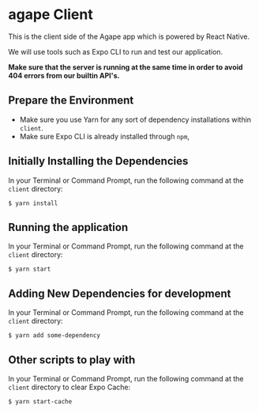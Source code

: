 # agape Client
This is the client side of the Agape app which is powered by React Native.

We will use tools such as Expo CLI to run and test our application.

**Make sure that the server is running at the same time in order to avoid 404 errors from our builtin API's.**

## Prepare the Environment
- Make sure you use Yarn for any sort of dependency installations within `client`.
- Make sure Expo CLI is already installed through `npm`,

## Initially Installing the Dependencies
In your Terminal or Command Prompt, run the following command at the `client` directory:
```
$ yarn install
```

## Running the application
In your Terminal or Command Prompt, run the following command at the `client` directory:
```
$ yarn start
```

## Adding New Dependencies for development
In your Terminal or Command Prompt, run the following command at the `client` directory:
```
$ yarn add some-dependency
```

## Other scripts to play with
In your Terminal or Command Prompt, run the following command at the `client` directory to clear Expo Cache:
```
$ yarn start-cache
```
